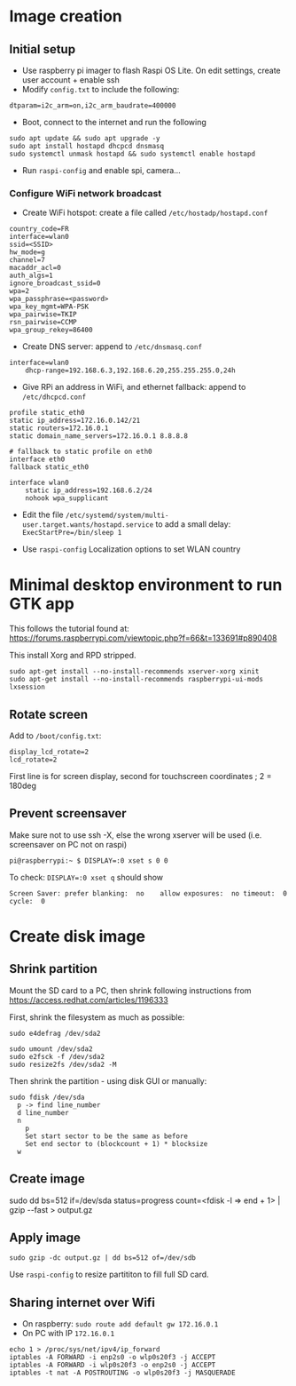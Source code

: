 # Image creation

## Initial setup

 - Use raspberry pi imager to flash Raspi OS Lite. On edit settings, create user account + enable ssh
 - Modify `config.txt` to include the following:

```
dtparam=i2c_arm=on,i2c_arm_baudrate=400000
```

 - Boot, connect to the internet and run the following

```
sudo apt update && sudo apt upgrade -y
sudo apt install hostapd dhcpcd dnsmasq
sudo systemctl unmask hostapd && sudo systemctl enable hostapd
```

 - Run `raspi-config` and enable spi, camera...



### Configure WiFi network broadcast

 - Create WiFi hotspot: create a file called `/etc/hostadp/hostapd.conf`

```
country_code=FR
interface=wlan0
ssid=<SSID>
hw_mode=g
channel=7
macaddr_acl=0
auth_algs=1
ignore_broadcast_ssid=0
wpa=2
wpa_passphrase=<password>
wpa_key_mgmt=WPA-PSK
wpa_pairwise=TKIP
rsn_pairwise=CCMP
wpa_group_rekey=86400
```

 - Create DNS server: append to `/etc/dnsmasq.conf`

```
interface=wlan0
	dhcp-range=192.168.6.3,192.168.6.20,255.255.255.0,24h
```

 - Give RPi an address in WiFi, and ethernet fallback: append to `/etc/dhcpcd.conf`

```
profile static_eth0
static ip_address=172.16.0.142/21
static routers=172.16.0.1
static domain_name_servers=172.16.0.1 8.8.8.8

# fallback to static profile on eth0
interface eth0
fallback static_eth0

interface wlan0
    static ip_address=192.168.6.2/24
    nohook wpa_supplicant
```

 - Edit the file `/etc/systemd/system/multi-user.target.wants/hostapd.service` to add a small delay:
 `ExecStartPre=/bin/sleep 1`

 - Use `raspi-config` Localization options to set WLAN country

# Minimal desktop environment to run GTK app

This follows the tutorial found at: https://forums.raspberrypi.com/viewtopic.php?f=66&t=133691#p890408

This install Xorg and RPD stripped.

```
sudo apt-get install --no-install-recommends xserver-xorg xinit
sudo apt-get install --no-install-recommends raspberrypi-ui-mods lxsession
```


## Rotate screen

Add to `/boot/config.txt`:

```
display_lcd_rotate=2
lcd_rotate=2
```

First line is for screen display, second for touchscreen coordinates ; 2 = 180deg

## Prevent screensaver

Make sure not to use ssh -X, else the wrong xserver will be used (i.e. screensaver on PC not on raspi)

```
pi@raspberrypi:~ $ DISPLAY=:0 xset s 0 0
```

To check: `DISPLAY=:0 xset q` should show

`
Screen Saver:
  prefer blanking:  no    allow exposures:  no
  timeout:  0    cycle:  0
`

# Create disk image

## Shrink partition

Mount the SD card to a PC, then shrink following instructions from https://access.redhat.com/articles/1196333


First, shrink the filesystem as much as possible:

```
sudo e4defrag /dev/sda2

sudo umount /dev/sda2
sudo e2fsck -f /dev/sda2
sudo resize2fs /dev/sda2 -M
```

Then shrink the partition - using disk GUI or manually:


```
sudo fdisk /dev/sda
  p -> find line_number
  d line_number
  n
    p
    Set start sector to be the same as before
    Set end sector to (blockcount + 1) * blocksize
  w
```

## Create image

sudo dd bs=512 if=/dev/sda status=progress count=<fdisk -l =\> end + 1> | gzip --fast > output.gz

## Apply image

`
sudo gzip -dc output.gz | dd bs=512 of=/dev/sdb
`

Use `raspi-config` to resize partititon to fill full SD card.

## Sharing internet over Wifi

 - On raspberry: `sudo route add default gw 172.16.0.1`
 - On PC with IP `172.16.0.1`

```
echo 1 > /proc/sys/net/ipv4/ip_forward
iptables -A FORWARD -i enp2s0 -o wlp0s20f3 -j ACCEPT
iptables -A FORWARD -i wlp0s20f3 -o enp2s0 -j ACCEPT
iptables -t nat -A POSTROUTING -o wlp0s20f3 -j MASQUERADE
```